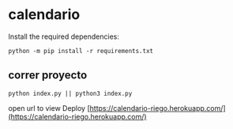 # calendario

Install the required dependencies:

```
python -m pip install -r requirements.txt
```

## correr proyecto
```
python index.py || python3 index.py
```
open url to view Deploy
[https://calendario-riego.herokuapp.com/](https://calendario-riego.herokuapp.com/)

